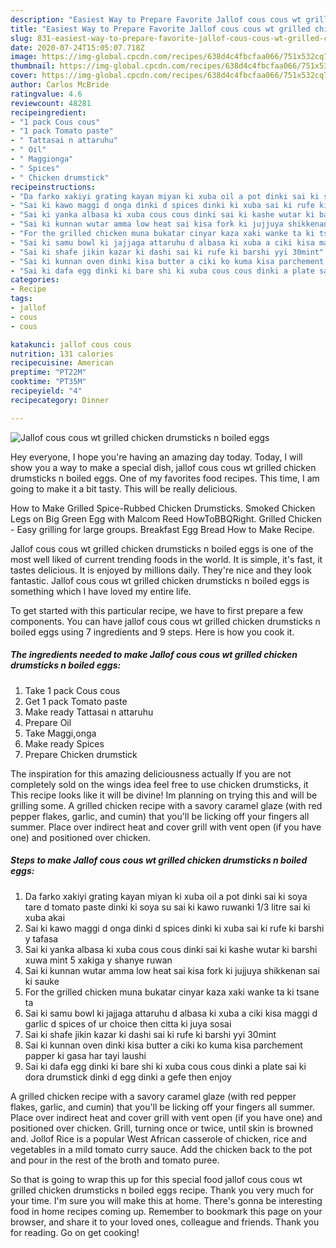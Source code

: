 ```yaml
---
description: "Easiest Way to Prepare Favorite Jallof cous cous wt grilled chicken drumsticks n boiled eggs"
title: "Easiest Way to Prepare Favorite Jallof cous cous wt grilled chicken drumsticks n boiled eggs"
slug: 831-easiest-way-to-prepare-favorite-jallof-cous-cous-wt-grilled-chicken-drumsticks-n-boiled-eggs
date: 2020-07-24T15:05:07.718Z
image: https://img-global.cpcdn.com/recipes/638d4c4fbcfaa066/751x532cq70/jallof-cous-cous-wt-grilled-chicken-drumsticks-n-boiled-eggs-recipe-main-photo.jpg
thumbnail: https://img-global.cpcdn.com/recipes/638d4c4fbcfaa066/751x532cq70/jallof-cous-cous-wt-grilled-chicken-drumsticks-n-boiled-eggs-recipe-main-photo.jpg
cover: https://img-global.cpcdn.com/recipes/638d4c4fbcfaa066/751x532cq70/jallof-cous-cous-wt-grilled-chicken-drumsticks-n-boiled-eggs-recipe-main-photo.jpg
author: Carlos McBride
ratingvalue: 4.6
reviewcount: 48281
recipeingredient:
- "1 pack Cous cous"
- "1 pack Tomato paste"
- " Tattasai n attaruhu"
- " Oil"
- " Maggionga"
- " Spices"
- " Chicken drumstick"
recipeinstructions:
- "Da farko xakiyi grating kayan miyan ki xuba oil a pot dinki sai ki soya tare d tomato paste dinki ki soya su sai ki kawo ruwanki 1/3 litre sai ki xuba akai"
- "Sai ki kawo maggi d onga dinki d spices dinki ki xuba sai ki rufe ki barshi y tafasa"
- "Sai ki yanka albasa ki xuba cous cous dinki sai ki kashe wutar ki barshi xuwa mint 5 xakiga y shanye ruwan"
- "Sai ki kunnan wutar amma low heat sai kisa fork ki jujjuya shikkenan sai ki sauke"
- "For the grilled chicken muna bukatar cinyar kaza xaki wanke ta ki tsane ta"
- "Sai ki samu bowl ki jajjaga attaruhu d albasa ki xuba a ciki kisa maggi d garlic d spices of ur choice then citta ki juya sosai"
- "Sai ki shafe jikin kazar ki dashi sai ki rufe ki barshi yyi 30mint"
- "Sai ki kunnan oven dinki kisa butter a ciki ko kuma kisa parchement papper ki gasa har tayi laushi"
- "Sai ki dafa egg dinki ki bare shi ki xuba cous cous dinki a plate sai ki dora drumstick dinki d egg dinki a gefe then enjoy"
categories:
- Recipe
tags:
- jallof
- cous
- cous

katakunci: jallof cous cous 
nutrition: 131 calories
recipecuisine: American
preptime: "PT22M"
cooktime: "PT35M"
recipeyield: "4"
recipecategory: Dinner

---
```



![Jallof cous cous wt grilled chicken drumsticks n boiled eggs](https://img-global.cpcdn.com/recipes/638d4c4fbcfaa066/751x532cq70/jallof-cous-cous-wt-grilled-chicken-drumsticks-n-boiled-eggs-recipe-main-photo.jpg)

Hey everyone, I hope you're having an amazing day today. Today, I will show you a way to make a special dish, jallof cous cous wt grilled chicken drumsticks n boiled eggs. One of my favorites food recipes. This time, I am going to make it a bit tasty. This will be really delicious.

How to Make Grilled Spice-Rubbed Chicken Drumsticks. Smoked Chicken Legs on Big Green Egg with Malcom Reed HowToBBQRight. Grilled Chicken - Easy grilling for large groups. Breakfast Egg Bread How to Make Recipe.

Jallof cous cous wt grilled chicken drumsticks n boiled eggs is one of the most well liked of current trending foods in the world. It is simple, it's fast, it tastes delicious. It is enjoyed by millions daily. They're nice and they look fantastic. Jallof cous cous wt grilled chicken drumsticks n boiled eggs is something which I have loved my entire life.


To get started with this particular recipe, we have to first prepare a few components. You can have jallof cous cous wt grilled chicken drumsticks n boiled eggs using 7 ingredients and 9 steps. Here is how you cook it.

<!--inarticleads1-->

##### The ingredients needed to make Jallof cous cous wt grilled chicken drumsticks n boiled eggs:

1. Take 1 pack Cous cous
1. Get 1 pack Tomato paste
1. Make ready  Tattasai n attaruhu
1. Prepare  Oil
1. Take  Maggi,onga
1. Make ready  Spices
1. Prepare  Chicken drumstick


The inspiration for this amazing deliciousness actually If you are not completely sold on the wings idea feel free to use chicken drumsticks, it This recipe looks like it will be divine! Im planning on trying this and will be grilling some. A grilled chicken recipe with a savory caramel glaze (with red pepper flakes, garlic, and cumin) that you&#39;ll be licking off your fingers all summer. Place over indirect heat and cover grill with vent open (if you have one) and positioned over chicken. 

<!--inarticleads2-->

##### Steps to make Jallof cous cous wt grilled chicken drumsticks n boiled eggs:

1. Da farko xakiyi grating kayan miyan ki xuba oil a pot dinki sai ki soya tare d tomato paste dinki ki soya su sai ki kawo ruwanki 1/3 litre sai ki xuba akai
1. Sai ki kawo maggi d onga dinki d spices dinki ki xuba sai ki rufe ki barshi y tafasa
1. Sai ki yanka albasa ki xuba cous cous dinki sai ki kashe wutar ki barshi xuwa mint 5 xakiga y shanye ruwan
1. Sai ki kunnan wutar amma low heat sai kisa fork ki jujjuya shikkenan sai ki sauke
1. For the grilled chicken muna bukatar cinyar kaza xaki wanke ta ki tsane ta
1. Sai ki samu bowl ki jajjaga attaruhu d albasa ki xuba a ciki kisa maggi d garlic d spices of ur choice then citta ki juya sosai
1. Sai ki shafe jikin kazar ki dashi sai ki rufe ki barshi yyi 30mint
1. Sai ki kunnan oven dinki kisa butter a ciki ko kuma kisa parchement papper ki gasa har tayi laushi
1. Sai ki dafa egg dinki ki bare shi ki xuba cous cous dinki a plate sai ki dora drumstick dinki d egg dinki a gefe then enjoy


A grilled chicken recipe with a savory caramel glaze (with red pepper flakes, garlic, and cumin) that you&#39;ll be licking off your fingers all summer. Place over indirect heat and cover grill with vent open (if you have one) and positioned over chicken. Grill, turning once or twice, until skin is browned and. Jollof Rice is a popular West African casserole of chicken, rice and vegetables in a mild tomato curry sauce. Add the chicken back to the pot and pour in the rest of the broth and tomato puree. 

So that is going to wrap this up for this special food jallof cous cous wt grilled chicken drumsticks n boiled eggs recipe. Thank you very much for your time. I'm sure you will make this at home. There's gonna be interesting food in home recipes coming up. Remember to bookmark this page on your browser, and share it to your loved ones, colleague and friends. Thank you for reading. Go on get cooking!
